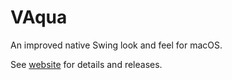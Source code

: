 # VAqua

An improved native Swing look and feel for macOS.

See [website](https://violetlib.org/vaqua/overview.html) for details and releases.
